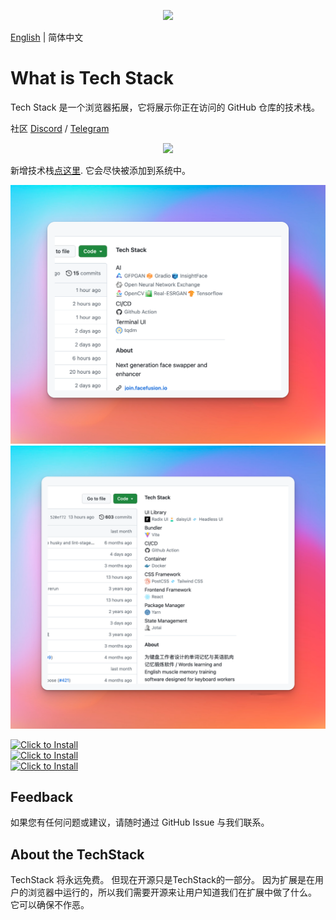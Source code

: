 <p align="center">
    <img src="https://github.com/Get-Tech-Stack/TechStack/blob/main/img/logo.png?raw=true" height="128"/></a>
</p>

[English](./README.md) | 简体中文
# What is Tech Stack
Tech Stack 是一个浏览器拓展，它将展示你正在访问的 GitHub 仓库的技术栈。

社区 [Discord](https://discord.gg/hEXF9utNHH) / [Telegram](https://t.me/gettechstack) 
    
<p align="center">
    <a href="https://twitter.com/intent/follow?screen_name=gettechstack">
        <img src="https://img.shields.io/badge/twitter-%40TechStack-blue.svg?&color=%2385c8c8&logo=twitter&style=for-the-badge" />
    </a>
</p>

新增技术栈[点这里](https://submit-techstack.zeabur.app/). 它会尽快被添加到系统中。

</div>

![Alt text](img/1.png)
![Alt text](img/2.png)

<a target="_blank" href="https://addons.mozilla.org/zh-CN/firefox/addon/get-tech-stack/">
    <img width="250" alt="Click to Install" src="https://github.com/Get-Tech-Stack/Homepage/blob/main/img/firefox.zh.png?raw=true" />
</a>

<br />

<a target="_blank" href="https://chrome.google.com/webstore/detail/tech-stack-show-github-re/lbhjnhabgddabnagncmcgomggeadlbhh">
    <img width="250" alt="Click to Install" src="https://github.com/Get-Tech-Stack/Homepage/blob/main/img/chrome.zh.png?raw=true" />
</a>

<br />

<a target="_blank" href="https://chrome.google.com/webstore/detail/tech-stack-show-github-re/lbhjnhabgddabnagncmcgomggeadlbhh">
    <img width="250" alt="Click to Install" src="https://github.com/Get-Tech-Stack/Homepage/blob/main/img/edge.zh.png?raw=true" />
</a>


## Feedback
如果您有任何问题或建议，请随时通过 GitHub Issue 与我们联系。

## About the TechStack
TechStack 将永远免费。 但现在开源只是TechStack的一部分。 因为扩展是在用户的浏览器中运行的，所以我们需要开源来让用户知道我们在扩展中做了什么。 它可以确保不作恶。